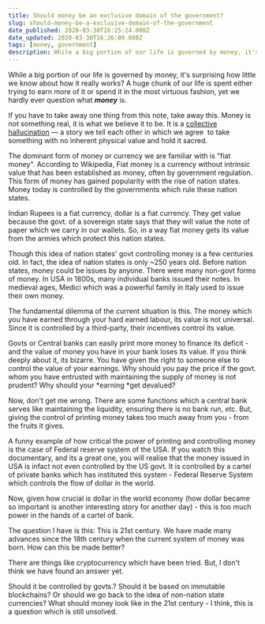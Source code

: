 ```yaml
---
title: Should money be an exclusive domain of the government?
slug: should-money-be-a-exclusive-domain-of-the-government
date_published: 2020-03-30T16:25:24.000Z
date_updated: 2020-03-30T16:26:09.000Z
tags: [money, government]
description: While a big portion of our life is governed by money, it's surprising how little we know about how it really works? A huge chunk of our life is spent either trying to earn more of it or spend it in the most virtuous fashion, yet we hardly ever question what money is.
---
```


While a big portion of our life is governed by money, it's surprising how little we know about how it really works? A huge chunk of our life is spent either trying to earn more of it or spend it in the most virtuous fashion, yet we hardly ever question what ***money*** is.

If you have to take away one thing from this note, take away this. Money is not something real, it is what we believe it to be. It is a [collective hallucination](https://medium.com/@llebttam_45762/cryptocurrencies-and-the-value-or-lack-thereof-of-collective-hallucinations-1166e0b048d0) — a story we tell each other in which we agree  to take something with no inherent physical value and hold it sacred. 

The dominant form of money or currency we are familiar with is "fiat money". According to Wikipedia, Fiat money is a currency without intrinsic value that has been established as money, often by government regulation. This form of money has gained popularity with the rise of nation states. Money today is controlled by the governments which rule these nation states. 

Indian Rupees is a fiat currency, dollar is a fiat currency. They get value because the govt. of a sovereign state says that they will value the note of paper which we carry in our wallets. So, in a way fiat money gets its value from the armies which protect this nation states. 

Though this idea of nation states' govt controlling money is a few centuries old. In fact, the idea of nation states is only ~250 years old. Before nation states, money could be issues by anyone. There were many non-govt forms of money. In USA in 1800s, many individual banks issued their notes. In medieval ages, Medici which was a powerful family in Italy used to issue their own money.

The fundamental dilemma of the current situation is this. The money which you have earned through your hard earned labour, its value is not universal. Since it is controlled by a third-party, their incentives control its value. 

Govts or Central banks can easily print more money to finance its deficit - and the value of money you have in your bank loses its value. If you think deeply about it, its bizarre. You have given the right to someone else to control the value of your earnings. Why should you pay the price if the govt. whom you have entrusted with maintaining the supply of money is not prudent? Why should your *earning *get devalued?

Now, don't get me wrong. There are some functions which a central bank serves like maintaining the liquidity, ensuring there is no bank run, etc. But, giving the control of printing money takes too much away from you - from the fruits it gives.

A funny example of how critical the power of printing and controlling money is the case of Federal reserve system of the USA. If you watch this documentary, and its a great one, you will realise that the money issued in USA is infact not even controlled by the US govt. It is controlled by a cartel of private banks which has instituted this system - Federal Reserve System which controls the flow of dollar in the world. 

Now, given how crucial is dollar in the world economy (how dollar became so important is another interesting story for another day) - this is too much power in the hands of a cartel of bank.

The question I have is this: This is 21st century. We have made many advances since the 18th century when the current system of money was born. How can this be made better? 

There are things like cryptocurrency which have been tried. But, I don't think we have found an answer yet. 

Should it be controlled by govts.? Should it be based on immutable blockchains? Or should we go back to the idea of non-nation state currencies? What should money look like in the 21st century - I think, this is a question which is still unsolved. 
